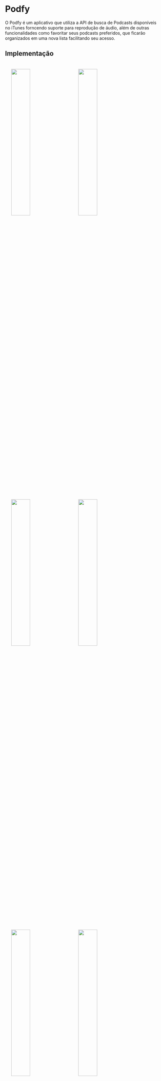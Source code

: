 # Podfy

O Podfy é um aplicativo que utiliza a API de busca de Podcasts disponíveis no iTunes forncendo suporte para reprodução de áudio, além de outras funcionalidades como favoritar seus podcasts preferidos, que ficarão organizados em uma nova lista facilitando seu acesso.

## Implementação

<p float="left">
<img height="35%" width="35%" vspace="20" hspace="20" src="https://user-images.githubusercontent.com/12848020/42480843-e18c46c8-83b5-11e8-9233-f3a72f905393.png" />
<img height="35%" width="35%" vspace="20" hspace="20" src="https://user-images.githubusercontent.com/12848020/42481580-83470edc-83b9-11e8-85fd-239d0803f4d6.png" />
<img height="35%" width="35%" vspace="20" hspace="20" src="https://user-images.githubusercontent.com/12848020/42481583-8415d1e0-83b9-11e8-9f4b-81e928493db9.png" />
<img height="35%" width="35%" vspace="20" hspace="20" src="https://user-images.githubusercontent.com/12848020/42481585-87696992-83b9-11e8-884f-df5bf6a7a059.png" />
<img height="35%" width="35%" vspace="20" hspace="20" src="https://user-images.githubusercontent.com/12848020/42481590-8dec5806-83b9-11e8-8630-2dcdc3b4c3d5.png" />
<img height="35%" width="35%" vspace="20" hspace="20" src="https://user-images.githubusercontent.com/12848020/42481778-81514b64-83ba-11e8-875f-7256ac6cdcfd.png" />
  <img height="35%" width="35%" vspace="20" hspace="20" src="https://user-images.githubusercontent.com/12848020/42481840-d2a85606-83ba-11e8-8eba-93f812d413ce.png" />
</p>

## Arquitetura do Projeto
 - MVC

## Requisitos
- Xcode 9.2
- Swift 4.0

## Dependencias Usadas (Podfile):
  - Firebase/Core
  - Firebase/Auth
  - FBSDKLoginKit
  - Firebase/Database
  - Alamofire
  - SDWebImage
  - FeedKit
